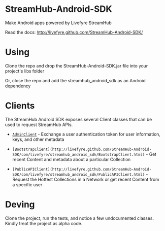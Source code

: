 StreamHub-Android-SDK
=====================

Make Android apps powered by Livefyre StreamHub

Read the docs: http://livefyre.github.com/StreamHub-Android-SDK/

# Using

Clone the repo and drop the StreamHub-Android-SDK.jar file into your project's libs folder

Or, close the repo and add the streamhub_android_sdk as an Android dependency

# Clients

The StreamHub Android SDK exposes several Client classes that can be used to request StreamHub APIs.

* [`AdminClient`](http://livefyre.github.com/StreamHub-Android-SDK/com/livefyre/streamhub_android_sdk/AdminClient.html) - Exchange a user authentication token for user information, keys, and other metadata

* `[BootstrapClient](http://livefyre.github.com/StreamHub-Android-SDK/com/livefyre/streamhub_android_sdk/BootstrapClient.html)` - Get recent Content and metadata about a particular Collection

* `[PublicAPIClient](http://livefyre.github.com/StreamHub-Android-SDK/com/livefyre/streamhub_android_sdk/PublicAPIClient.html)` - Request the Hottest Collections in a Network or get recent Content from a specific user

# Deving

Clone the project, run the tests, and notice a few undocumented classes. Kindly treat the project as alpha code.
